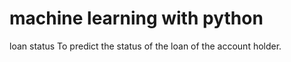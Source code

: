 # machine learning with python
loan status
To predict the status of the loan of the account holder.
